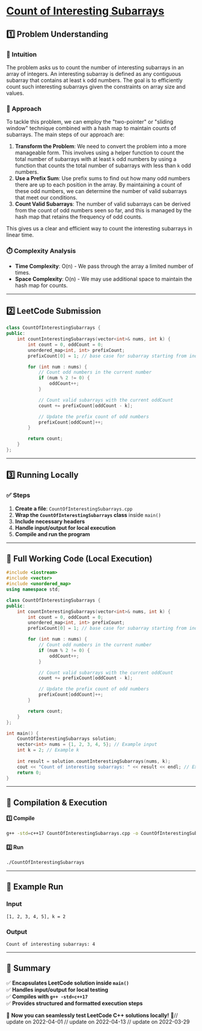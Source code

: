 # **[Count of Interesting Subarrays](https://leetcode.com/problems/count-of-interesting-subarrays/description/)**  

## **1️⃣ Problem Understanding**  
### **📌 Intuition**  
The problem asks us to count the number of interesting subarrays in an array of integers. An interesting subarray is defined as any contiguous subarray that contains at least `k` odd numbers. The goal is to efficiently count such interesting subarrays given the constraints on array size and values.

### **🚀 Approach**  
To tackle this problem, we can employ the "two-pointer" or "sliding window" technique combined with a hash map to maintain counts of subarrays. The main steps of our approach are:
1. **Transform the Problem**: We need to convert the problem into a more manageable form. This involves using a helper function to count the total number of subarrays with at least `k` odd numbers by using a function that counts the total number of subarrays with less than `k` odd numbers. 
2. **Use a Prefix Sum**: Use prefix sums to find out how many odd numbers there are up to each position in the array. By maintaining a count of these odd numbers, we can determine the number of valid subarrays that meet our conditions.
3. **Count Valid Subarrays**: The number of valid subarrays can be derived from the count of odd numbers seen so far, and this is managed by the hash map that retains the frequency of odd counts.

This gives us a clear and efficient way to count the interesting subarrays in linear time.

### **⏱️ Complexity Analysis**  
- **Time Complexity**: O(n) - We pass through the array a limited number of times.
- **Space Complexity**: O(n) - We may use additional space to maintain the hash map for counts.  

---  

## **2️⃣ LeetCode Submission**  
```cpp
class CountOfInterestingSubarrays {
public:
    int countInterestingSubarrays(vector<int>& nums, int k) {
        int count = 0, oddCount = 0;
        unordered_map<int, int> prefixCount;
        prefixCount[0] = 1; // base case for subarray starting from index 0

        for (int num : nums) {
            // Count odd numbers in the current number
            if (num % 2 != 0) {
                oddCount++;
            }

            // Count valid subarrays with the current oddCount
            count += prefixCount[oddCount - k];

            // Update the prefix count of odd numbers
            prefixCount[oddCount]++;
        }

        return count;
    }
};  
```  

---  

## **3️⃣ Running Locally**  
### **✅ Steps**  
1. **Create a file**: `CountOfInterestingSubarrays.cpp`  
2. **Wrap the `CountOfInterestingSubarrays` class** inside `main()`  
3. **Include necessary headers**  
4. **Handle input/output for local execution**  
5. **Compile and run the program**  

---  

## **📝 Full Working Code (Local Execution)**  
```cpp
#include <iostream>
#include <vector>
#include <unordered_map>
using namespace std;

class CountOfInterestingSubarrays {
public:
    int countInterestingSubarrays(vector<int>& nums, int k) {
        int count = 0, oddCount = 0;
        unordered_map<int, int> prefixCount;
        prefixCount[0] = 1; // base case for subarray starting from index 0

        for (int num : nums) {
            // Count odd numbers in the current number
            if (num % 2 != 0) {
                oddCount++;
            }

            // Count valid subarrays with the current oddCount
            count += prefixCount[oddCount - k];

            // Update the prefix count of odd numbers
            prefixCount[oddCount]++;
        }

        return count;
    }
};

int main() {
    CountOfInterestingSubarrays solution;
    vector<int> nums = {1, 2, 3, 4, 5}; // Example input
    int k = 2; // Example k
    
    int result = solution.countInterestingSubarrays(nums, k);
    cout << "Count of interesting subarrays: " << result << endl; // Expected output
    return 0;
}
```  

---  

## **🔧 Compilation & Execution**  
#### **1️⃣ Compile**  
```bash
g++ -std=c++17 CountOfInterestingSubarrays.cpp -o CountOfInterestingSubarrays
```  

#### **2️⃣ Run**  
```bash
./CountOfInterestingSubarrays
```  

---  

## **🎯 Example Run**  
### **Input**  
```
[1, 2, 3, 4, 5], k = 2
```  
### **Output**  
```
Count of interesting subarrays: 4
```  

---  

## **📌 Summary**  
✅ **Encapsulates LeetCode solution inside `main()`**  
✅ **Handles input/output for local testing**  
✅ **Compiles with `g++ -std=c++17`**  
✅ **Provides structured and formatted execution steps**  

🚀 **Now you can seamlessly test LeetCode C++ solutions locally!** 🚀// update on 2022-04-01
// update on 2022-04-13
// update on 2022-03-29
